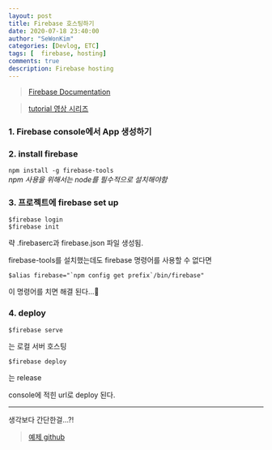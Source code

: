 ```yaml
---
layout: post
title: Firebase 호스팅하기
date: 2020-07-18 23:40:00
author: "SeWonKim"
categories: [Devlog, ETC]
tags: [  firebase, hosting]
comments: true
description: Firebase hosting
---
```



> [Firebase Documentation](https://firebase.google.com/docs/hosting/quickstart?hl=ko)

> [tutorial 영상 시리즈](https://www.youtube.com/watch?v=mmmaeHBCTOw)


### 1. Firebase console에서 App 생성하기

### 2. install firebase
`npm install -g firebase-tools`      
*npm 사용을 위해서는 node를 필수적으로 설치해야함*

### 3. 프로젝트에 firebase set up 
```shell
$firebase login
$firebase init
```
략
.firebaserc과 firebase.json 파일 생성됨.


firebase-tools를 설치했는데도 firebase 명령어를 사용할 수 없다면 
```sehll
$alias firebase="`npm config get prefix`/bin/firebase"
```
이 명령어를 치면 해결 된다...💨

### 4. deploy 
```shell
$firebase serve
```
는 로컬 서버 호스팅

```shell
$firebase deploy
```
는 release

console에 적힌 url로 deploy 된다.


---


생각보다 간단한걸...?!

> [예제 github](https://github.com/sewonkimm/firebase-demo)
